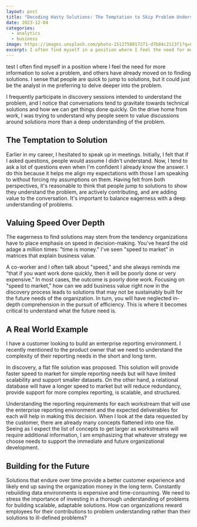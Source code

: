 ```yaml
---
layout: post
title: "Decoding Hasty Solutions: The Temptation to Skip Problem Understanding"
date: 2023-12-04
categories:
  - analytics
  - business
image: https://images.unsplash.com/photo-1512758017271-d7b84c2113f1?q=80&w=2070&auto=format&fit=crop&ixlib=rb-4.0.3&ixid=M3wxMjA3fDB8MHxwaG90by1wYWdlfHx8fGVufDB8fHx8fA%3D%3D
excerpt: I often find myself in a position where I feel the need for more information to solve a problem, and others have already moved on to finding solutions. I sense that people are quick to jump to solutions, but it could just be the analyst in me preferring to delve deeper into the problem. I frequently participate in discovery sessions intended to understand the problem, and I notice that conversations tend to gravitate towards technical solutions and how we can get things done quickly. On the drive home from work, I was trying to understand why people seem to value discussions around solutions more than a deep understanding of the problem.
---
```

test I often find myself in a position where I feel the need for more information to solve a problem, and others have already moved on to finding solutions. I sense that people are quick to jump to solutions, but it could just be the analyst in me preferring to delve deeper into the problem.

I frequently participate in discovery sessions intended to understand the problem, and I notice that conversations tend to gravitate towards technical solutions and how we can get things done quickly. On the drive home from work, I was trying to understand why people seem to value discussions around solutions more than a deep understanding of the problem.

## The Temptation to Solution
Earlier in my career, I hesitated to speak up in meetings. Initially, I felt that if I asked questions, people would assume I didn't understand. Now, I tend to ask a lot of questions even when I'm confident I already know the answer. I do this because it helps me align my expectations with those I am speaking to without forcing my assumptions on them. Having felt from both perspectives, it's reasonable to think that people jump to solutions to show they understand the problem, are actively contributing, and are adding value to the conversation. It's important to balance eagerness with a deep understanding of problems.

## Valuing Speed Over Depth
The eagerness to find solutions may stem from the tendency organizations have to place emphasis on speed in decision-making. You've heard the old adage a million times: "time is money." I've seen "speed to market" in matrices that explain business value.

A co-worker and I often talk about "speed," and she always reminds me "that if you want work done quickly, then it will be poorly done or very expensive." In most cases, the outcome is poorly done work. Focusing on "speed to market," how can we add business value right now in the discovery process leads to solutions that may not be sustainably built for the future needs of the organization. In turn, you will have neglected in-depth comprehension in the pursuit of efficiency. This is where it becomes critical to understand what the future need is.

## A Real World Example
I have a customer looking to build an enterprise reporting environment. I recently mentioned  to the product owner that we need to understand the complexity of their reporting needs in the short and long term.

In discovery, a flat file solution was proposed. This solution will provide faster speed to market for simple reporting needs but will have limited scalability and support smaller datasets. On the other hand, a relational database will have a longer speed to market but will reduce redundancy, provide support for more complex reporting, is scalable, and structured.

Understanding the reporting requirements for each workstream that will use the enterprise reporting environment and the expected deliverables for each will help in making this decision. When I look at the data requested by the customer, there are already many concepts flattened into one file. Seeing as I expect the list of concepts to get larger as workstreams will require additional information, I am emphasizing that whatever strategy we choose needs to support the immediate and future organizational development.

## Building for the Future
Solutions that endure over time provide a better customer experience and likely end up saving the organization money in the long term. Constantly rebuilding data environments is expensive and time-consuming. We need to stress the importance of investing in a thorough understanding of problems for building scalable, adaptable solutions. How can organizations reward employees for their contributions to problem understanding rather than their solutions to ill-defined problems?